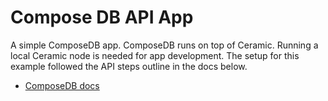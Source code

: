 # Compose DB API App

A simple ComposeDB app. ComposeDB runs on top of Ceramic. Running a local Ceramic node is needed for app development.
The setup for this example followed the API steps outline in the docs below.

* [ComposeDB docs](https://composedb.js.org/docs/0.3.x/installation)